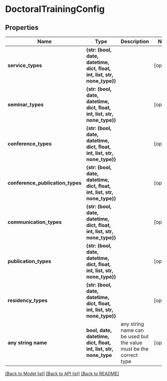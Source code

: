 # DoctoralTrainingConfig


## Properties
Name | Type | Description | Notes
------------ | ------------- | ------------- | -------------
**service_types** | **{str: (bool, date, datetime, dict, float, int, list, str, none_type)}** |  | [optional] 
**seminar_types** | **{str: (bool, date, datetime, dict, float, int, list, str, none_type)}** |  | [optional] 
**conference_types** | **{str: (bool, date, datetime, dict, float, int, list, str, none_type)}** |  | [optional] 
**conference_publication_types** | **{str: (bool, date, datetime, dict, float, int, list, str, none_type)}** |  | [optional] 
**communication_types** | **{str: (bool, date, datetime, dict, float, int, list, str, none_type)}** |  | [optional] 
**publication_types** | **{str: (bool, date, datetime, dict, float, int, list, str, none_type)}** |  | [optional] 
**residency_types** | **{str: (bool, date, datetime, dict, float, int, list, str, none_type)}** |  | [optional] 
**any string name** | **bool, date, datetime, dict, float, int, list, str, none_type** | any string name can be used but the value must be the correct type | [optional]

[[Back to Model list]](../README.md#documentation-for-models) [[Back to API list]](../README.md#documentation-for-api-endpoints) [[Back to README]](../README.md)



